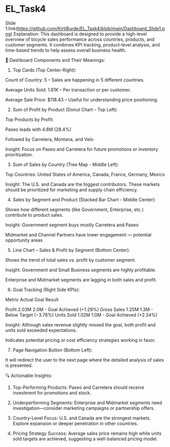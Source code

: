 # EL_Task4
Slide 1:link(https://github.com/KirtiBurde/EL_Task4/blob/main/Dashboard_Slide1.png)
Explanation:
This dashboard is designed to provide a high-level overview of bicycle sales performance across countries, products, and customer segments. It combines KPI tracking, product-level analysis, and time-based trends to help assess overall business health.


🧩 Dashboard Components and Their Meanings:

1. Top Cards (Top Center-Right):

Count of Country: 5 – Sales are happening in 5 different countries.

Average Units Sold: 1.61K – Per transaction or per customer.

Average Sale Price: $118.43 – Useful for understanding price positioning.

2. Sum of Profit by Product (Donut Chart - Top Left):

Top Products by Profit:

Paseo leads with 4.8M (28.4%)

Followed by Carretera, Montana, and Velo

Insight: Focus on Paseo and Carretera for future promotions or inventory prioritization.


3. Sum of Sales by Country (Tree Map - Middle Left):

Top Countries: United States of America, Canada, France, Germany, Mexico

Insight: The U.S. and Canada are the biggest contributors. These markets should be prioritized for marketing and supply chain efficiency.


4. Sales by Segment and Product (Stacked Bar Chart - Middle Center):

Shows how different segments (like Government, Enterprise, etc.) contribute to product sales.

Insight: Government segment buys mostly Carretera and Paseo

Midmarket and Channel Partners have lower engagement — potential opportunity areas


5. Line Chart – Sales & Profit by Segment (Bottom Center):

Shows the trend of total sales vs. profit by customer segment.

Insight: Government and Small Business segments are highly profitable.

Enterprise and Midmarket segments are lagging in both sales and profit.


6. Goal Tracking (Right Side KPIs):

Metric	Actual	Goal	Result

Profit	2.03M	2.0M	- Goal Achieved (+1.29%)
Gross Sales	1.25M	1.3M	- Below Target (−3.78%)
Units Sold	1.02M	1.0M	- Goal Achieved (+2.34%)


Insight: Although sales revenue slightly missed the goal, both profit and units sold exceeded expectations.

Indicates potential pricing or cost efficiency strategies working in favor.

7. Page Navigation Button (Bottom Left):

It will redirect the user to the next page where the detailed analysis of sales is presented.

🔍 Actionable Insights:

1. Top-Performing Products: Paseo and Carretera should receive investment for promotions and stock.

2. Underperforming Segments: Enterprise and Midmarket segments need investigation—consider marketing campaigns or partnership offers.

3. Country-Level Focus: U.S. and Canada are the strongest markets. Explore expansion or deeper penetration in other countries.

4. Pricing Strategy Success: Average sales price remains high while units sold targets are achieved, suggesting a well-balanced pricing model.
